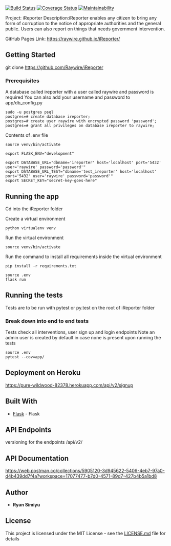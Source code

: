 [![Build Status](https://travis-ci.org/Raywire/iReporter.svg?branch=ft-user-endpoins-162357018)](https://travis-ci.org/Raywire/iReporter)
[![Coverage Status](https://coveralls.io/repos/github/Raywire/iReporter/badge.svg?branch=develop)](https://coveralls.io/github/Raywire/iReporter?branch=develop)
[![Maintainability](https://api.codeclimate.com/v1/badges/1569388b5eb50371ab82/maintainability)](https://codeclimate.com/github/Raywire/iReporter/maintainability)

Project: iReporter
Description:iReporter enables any citizen to bring any form of corruption to the notice of appropriate authorities and the
general public. Users can also report on things that needs government intervention.

GitHub Pages Link: https://raywire.github.io/iReporter/

## Getting Started

git clone https://github.com/Raywire/iReporter

### Prerequisites

A database called ireporter with a user called raywire and password is required
You can also add your username and password to app/db_config.py
```
sudo -u postgres psql
postgres=# create database ireporter;
postgres=# create user raywire with encrypted password 'password';
postgres=# grant all privileges on database ireporter to raywire;
```
Contents of .env file
```
source venv/bin/activate

export FLASK_ENV="development"

export DATABASE_URL="dbname='ireporter' host='localhost' port='5432' user='raywire' password='password'"
export DATABASE_URL_TEST="dbname='test_ireporter' host='localhost' port='5432' user='raywire' password='password'"
export SECRET_KEY="secret-key-goes-here"

```
## Running the app
Cd into the iReporter folder

Create a virtual environment

```
python virtualenv venv
```
Run the virtual environment

```
source venv/bin/activate
```
Run the command to install all requirements inside the virtual environment

```
pip install -r requirements.txt
```
```
source .env
flask run
```

## Running the tests

Tests are to be run with pytest or py.test on the root of iReporter folder

### Break down into end to end tests

Tests check all interventions, user sign up and login endpoints
Note an admin user is created by default in case none is present upon running the tests

```
source .env
pytest --cov=app/
```


## Deployment on Heroku

https://pure-wildwood-82378.herokuapp.com/api/v2/signup

## Built With

* [Flask](http://flask.pocoo.org/docs/dev/) - Flask


## API Endpoints

versioning for the endpoints
/api/v2/

## API Documentation
https://web.postman.co/collections/5905120-3d945622-5406-4eb7-97a0-d4b439dd7f4a?workspace=17077477-b7d0-4571-89d7-427b4b5a1bd8	 	


## Author

* **Ryan Simiyu** 

## License

This project is licensed under the MIT License - see the [LICENSE.md](LICENSE.md) file for details